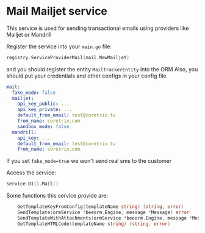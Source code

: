 # Mail Mailjet service

This service is used for sending transactional emails using providers like Mailjet or Mandrill

Register the service into your `main.go` file:
```go
registry.ServiceProviderMail(mail.NewMailjet)
```
and you should register the entity `MailTrackerEntity` into the ORM
Also, you should put your credentials and other configs in your config file

```yml
mail:
  fake_mode: false
  mailjet:
    api_key_public: ...
    api_key_private: ...
    default_from_email: test@coretrix.tv
    from_name: coretrix.com
    sandbox_mode: false
  mandrill:
    api_key: ...
    default_from_email: test@coretrix.tv
    from_name: coretrix.com
```

If you set `fake_mode=true` we won't send real sms to the customer

Access the service:
```go
service.DI().Mail()
```

Some functions this service provide are:
```go
    GetTemplateKeyFromConfig(templateName string) (string, error)
    SendTemplate(ormService *beeorm.Engine, message *Message) error
    SendTemplateWithAttachments(ormService *beeorm.Engine, message *MessageAttachment) error
    GetTemplateHTMLCode(templateName string) (string, error)
```
